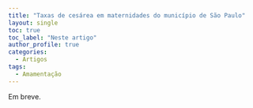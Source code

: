 ```yaml
---
title: "Taxas de cesárea em maternidades do município de São Paulo"
layout: single
toc: true
toc_label: "Neste artigo"
author_profile: true
categories:
  - Artigos
tags:
  - Amamentação
---
```

Em breve.